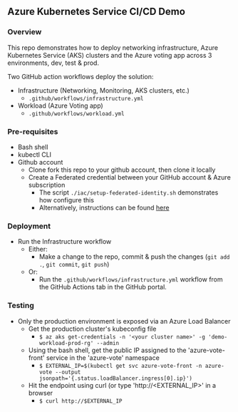 ## Azure Kubernetes Service CI/CD Demo

### Overview
This repo demonstrates how to deploy networking infrastructure, Azure Kubernetes Service (AKS) clusters and the Azure voting app across 3 environments, dev, test & prod.

Two GitHub action workflows deploy the solution:

- Infrastructure (Networking, Monitoring, AKS clusters, etc.)
  - `.github/workflows/infrastructure.yml`
- Workload (Azure Voting app)
  - `.github/workflows/workload.yml`

### Pre-requisites

- Bash shell
- kubectl CLI
- Github account
  - Clone fork this repo to your github account, then clone it locally
  - Create a Federated credential between your GitHub account & Azure subscription
    - The script `./iac/setup-federated-identity.sh` demonstrates how configure this
    - Alternatively, instructions can be found [here](https://learn.microsoft.com/en-us/azure/developer/github/connect-from-azure?tabs=azure-portal%2Clinux#use-the-azure-login-action-with-openid-connect)

### Deployment

- Run the Infrastructure workflow
  - Either:
    - Make a change to the repo, commit & push the changes (`git add .`, `git commit`, `git push`)
  - Or:
    - Run the `.github/workflows/infrastructure.yml` workflow from the GitHub Actions tab in the GitHub portal.

### Testing

- Only the production environment is exposed via an Azure Load Balancer
  - Get the production cluster's kubeconfig file
    - `$ az aks get-credentials -n '<your cluster name>' -g 'demo-workload-prod-rg' --admin`
  - Using the bash shell, get the public IP assigned to the 'azure-vote-front' service in the 'azure-vote' namespace 
    - `$ EXTERNAL_IP=$(kubectl get svc azure-vote-front -n azure-vote --output jsonpath='{.status.loadBalancer.ingress[0].ip}')`
  - Hit the endpoint using curl (or type 'http://<EXTERNAL_IP>' in a browser
    - `$ curl http://$EXTERNAL_IP`
